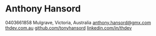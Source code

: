 # Anthony Hansord

0403661858
Mulgrave, Victoria, Australia
[anthony.hansord@gmx.com](mailto:anthony.hansord@gmx.com)
[thdev.com.au](http://thdev.com.au)
[github.com/tonyhansord](https://github.com/tonyhansord)
[linkedin.com/in/thdev](https://www.linkedin.com/in/thdev)
